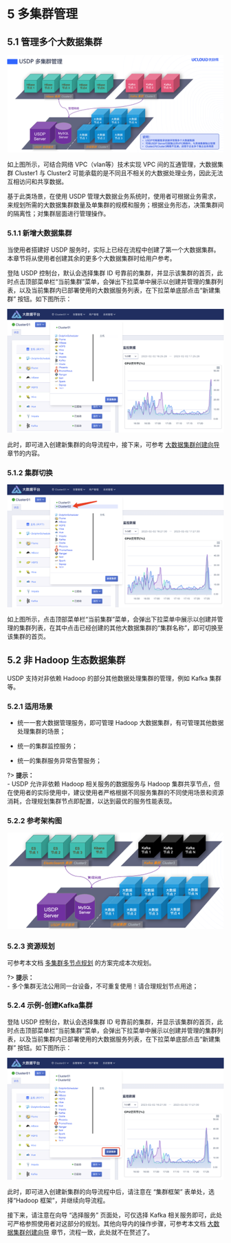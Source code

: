 # 5 多集群管理

## 5.1 管理多个大数据集群

![](../../../images/3.0.0-unopened/userguide/multi_cluster/multi_cluster_management/2084336275.png)

如上图所示，可结合网络 VPC（vlan等）技术实现 VPC 间的互通管理，大数据集群 Cluster1 与 Cluster2 可能承载的是不同且不相关的大数据处理业务，因此无法互相访问和共享数据。

基于此类场景，在使用 USDP 管理大数据业务系统时，使用者可根据业务需求，来规划所需的大数据集群数量及单集群的规模和服务；根据业务形态，决策集群间的隔离性；对集群层面进行管理操作。

### 5.1.1 新增大数据集群

当使用者搭建好 USDP 服务时，实际上已经在流程中创建了第一个大数据集群。本章节将从使用者创建其余的更多个大数据集群时给用户参考。

登陆 USDP 控制台，默认会选择集群 ID 号靠前的集群，并显示该集群的首页，此时点击顶部菜单栏“当前集群”菜单，会弹出下拉菜单中展示以创建并管理的集群列表，以及当前集群内已部署使用的大数据服务列表，在下拉菜单底部点击“新建集群” 按钮。如下图所示：

![](../../../images/3.0.0-unopened/userguide/multi_cluster/multi_cluster_management/2870883174.png)

此时，即可进入创建新集群的向导流程中，接下来，可参考 [大数据集群创建向导](usdpdc/3.0.0-unopened/userguide/1st_cluster) 章节的内容。

### 5.1.2 集群切换

![](../../../images/3.0.0-unopened/userguide/multi_cluster/multi_cluster_management/240139033.png)

如上图所示，点击顶部菜单栏“当前集群”菜单，会弹出下拉菜单中展示以创建并管理的集群列表，在其中点击已经创建的其他大数据集群的“集群名称”，即可切换至该集群的首页。

## 5.2 非 Hadoop 生态数据集群

USDP 支持对非依赖 Hadoop 的部分其他数据处理集群的管理，例如 Kafka 集群等。

### 5.2.1 适用场景

- 统一一套大数据管理服务，即可管理 Hadoop 大数据集群，有可管理其他数据处理集群的场景；

- 统一的集群监控服务；

- 统一的集群服务异常告警服务；

?> **提示：**</br>- USDP 允许非依赖 Hadoop 相关服务的数据服务与 Hadoop 集群共享节点，但在使用者的实际使用中，建议使用者严格根据不同服务集群的不同使用场景和资源消耗，合理规划集群节点即配置，以达到最优的服务性能表现。

### 5.2.2 参考架构图

![](../../../images/3.0.0-unopened/userguide/multi_cluster/multi_cluster_management/3295397978.png)

### 5.2.3 资源规划

可参考本文档 [多集群多节点规划](usdpdc/3.0.0-unopened/userguide/deploy_plan?id=_23-多集群多节点规划) 的方案完成本次规划。

?> **提示：**</br>\- 多个集群无法公用同一台设备，不可重复使用！请合理规划节点用途；

### 5.2.4 示例-创建Kafka集群

登陆 USDP 控制台，默认会选择集群 ID 号靠前的集群，并显示该集群的首页，此时点击顶部菜单栏“当前集群”菜单，会弹出下拉菜单中展示以创建并管理的集群列表，以及当前集群内已部署使用的大数据服务列表，在下拉菜单底部点击“新建集群” 按钮。如下图所示：

![](../../../images/3.0.0-unopened/userguide/multi_cluster/multi_cluster_management/1226951928.png)

此时，即可进入创建新集群的向导流程中后，请注意在 “集群框架” 表单处，选择“Hadoop 框架”，并继续向导流程。

接下来，请注意在向导 “选择服务” 页面处，可仅选择 Kafka 相关服务即可，此处可严格参照使用者对这部分的规划。其他向导内的操作步骤，可参考本文档 [大数据集群创建向导](usdpdc/3.0.0-unopened/userguide/1st_cluster) 章节，流程一致，此处就不在赘述了。
